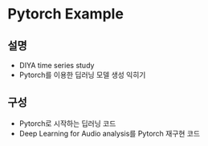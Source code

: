 # Pytorch Example
## 설명
- DIYA time series study
- Pytorch를 이용한 딥러닝 모델 생성 익히기

## 구성
- Pytorch로 시작하는 딥러닝 코드 
- Deep Learning for Audio analysis를 Pytorch 재구현 코드
